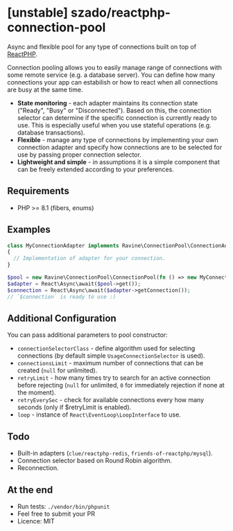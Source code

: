 # [unstable] szado/reactphp-connection-pool

Async and flexible pool for any type of connections built on top of [ReactPHP](https://reactphp.org/).

Connection pooling allows you to easily manage range of connections with some remote service (e.g. a database server). You can define how many connections your app can estabilish or how to react when all connections are busy at the same time.

- **State monitoring** - each adapter maintains its connection state ("Ready", "Busy" or "Disconnected"). Based on this, the connection selector can determine if the specific connection is currently ready to use. This is especially useful when you use stateful operations (e.g. database transactions).
- **Flexible** - manage any type of connections by implementing your own connection adapter and specify how connections are to be selected for use by passing proper connection selector.
- **Lightweight and simple** - in assumptions it is a simple component that can be freely extended according to your preferences.

## Requirements

- PHP >= 8.1 (fibers, enums)

## Examples

```php
class MyConnectionAdapter implements Ravine\ConnectionPool\ConnectionAdapters\ConnectionAdapterInterface
{
  // Implementation of adapter for your connection.
}

$pool = new Ravine\ConnectionPool\ConnectionPool(fn () => new MyConnectionAdapter());
$adapter = React\Async\await($pool->get());
$connection = React\Async\await($adapter->getConnection());
// `$connection` is ready to use :)
```

## Additional Configuration

You can pass additional parameters to pool constructor:

- `connectionSelectorClass` - define algorithm used for selecting connections (by default simple `UsageConnectionSelector` is used).
- `connectionsLimit` - maximum number of connections that can be created (`null` for unlimited).
- `retryLimit` - how many times try to search for an active connection before rejecting (`null` for unlimited, `0` for immediately rejection if none at the moment).
- `retryEverySec` - check for available connections every how many seconds (only if $retryLimit is enabled).
- `loop` - instance of `React\EventLoop\LoopInterface` to use.

## Todo

- Built-in adapters (`clue/reactphp-redis`, `friends-of-reactphp/mysql`).
- Connection selector based on Round Robin algorithm.
- Reconnection.

## At the end

- Run tests: `./vendor/bin/phpunit`
- Feel free to submit your PR
- Licence: MIT
